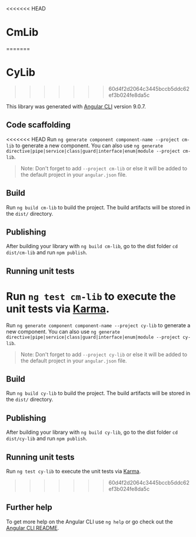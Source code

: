 <<<<<<< HEAD
# CmLib
=======
# CyLib
>>>>>>> 60d4f2d2064c3445bccb5ddc62ef3b024fe8da5c

This library was generated with [Angular CLI](https://github.com/angular/angular-cli) version 9.0.7.

## Code scaffolding

<<<<<<< HEAD
Run `ng generate component component-name --project cm-lib` to generate a new component. You can also use `ng generate directive|pipe|service|class|guard|interface|enum|module --project cm-lib`.
> Note: Don't forget to add `--project cm-lib` or else it will be added to the default project in your `angular.json` file. 

## Build

Run `ng build cm-lib` to build the project. The build artifacts will be stored in the `dist/` directory.

## Publishing

After building your library with `ng build cm-lib`, go to the dist folder `cd dist/cm-lib` and run `npm publish`.

## Running unit tests

Run `ng test cm-lib` to execute the unit tests via [Karma](https://karma-runner.github.io).
=======
Run `ng generate component component-name --project cy-lib` to generate a new component. You can also use `ng generate directive|pipe|service|class|guard|interface|enum|module --project cy-lib`.
> Note: Don't forget to add `--project cy-lib` or else it will be added to the default project in your `angular.json` file. 

## Build

Run `ng build cy-lib` to build the project. The build artifacts will be stored in the `dist/` directory.

## Publishing

After building your library with `ng build cy-lib`, go to the dist folder `cd dist/cy-lib` and run `npm publish`.

## Running unit tests

Run `ng test cy-lib` to execute the unit tests via [Karma](https://karma-runner.github.io).
>>>>>>> 60d4f2d2064c3445bccb5ddc62ef3b024fe8da5c

## Further help

To get more help on the Angular CLI use `ng help` or go check out the [Angular CLI README](https://github.com/angular/angular-cli/blob/master/README.md).
